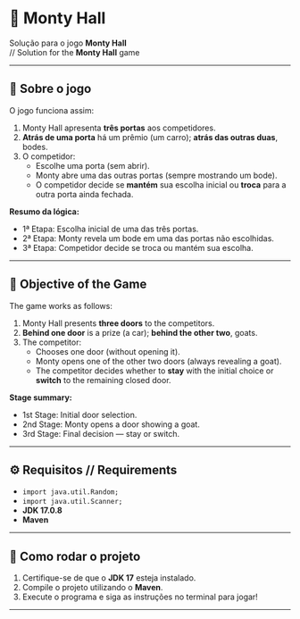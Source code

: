 # 🎲 Monty Hall

Solução para o jogo **Monty Hall**  
// Solution for the **Monty Hall** game

---

## 📜 Sobre o jogo

O jogo funciona assim:

1. Monty Hall apresenta **três portas** aos competidores.
2. **Atrás de uma porta** há um prêmio (um carro); **atrás das outras duas**, bodes.
3. O competidor:
   - Escolhe uma porta (sem abrir).
   - Monty abre uma das outras portas (sempre mostrando um bode).
   - O competidor decide se **mantém** sua escolha inicial ou **troca** para a outra porta ainda fechada.

**Resumo da lógica:**  
- 1ª Etapa: Escolha inicial de uma das três portas.  
- 2ª Etapa: Monty revela um bode em uma das portas não escolhidas.  
- 3ª Etapa: Competidor decide se troca ou mantém sua escolha.

---

## 🎯 Objective of the Game

The game works as follows:

1. Monty Hall presents **three doors** to the competitors.
2. **Behind one door** is a prize (a car); **behind the other two**, goats.
3. The competitor:
   - Chooses one door (without opening it).
   - Monty opens one of the other two doors (always revealing a goat).
   - The competitor decides whether to **stay** with the initial choice or **switch** to the remaining closed door.

**Stage summary:**  
- 1st Stage: Initial door selection.  
- 2nd Stage: Monty opens a door showing a goat.  
- 3rd Stage: Final decision — stay or switch.

---

## ⚙️ Requisitos // Requirements

- `import java.util.Random;`
- `import java.util.Scanner;`
- **JDK 17.0.8**
- **Maven**

---

## 🚀 Como rodar o projeto

1. Certifique-se de que o **JDK 17** esteja instalado.
2. Compile o projeto utilizando o **Maven**.
3. Execute o programa e siga as instruções no terminal para jogar!

---

